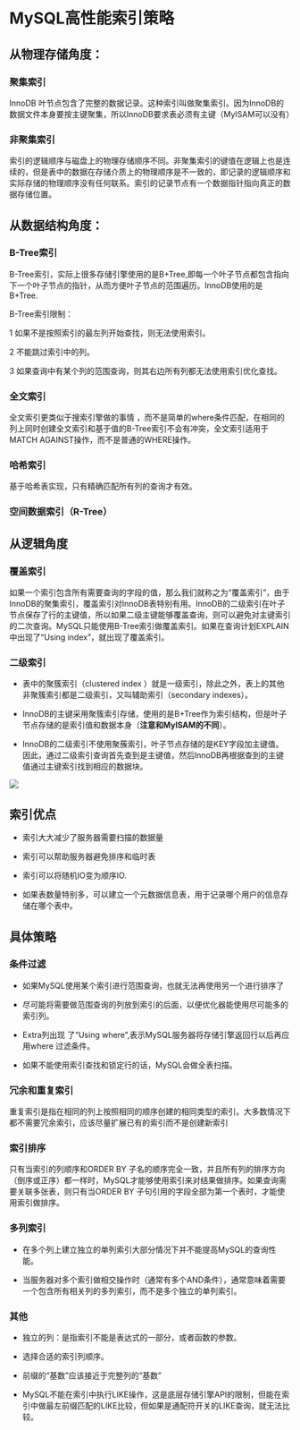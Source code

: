 # MySQL高性能索引策略

## 从物理存储角度：

### 聚集索引

InnoDB 叶节点包含了完整的数据记录。这种索引叫做聚集索引。因为InnoDB的数据文件本身要按主键聚集，所以InnoDB要求表必须有主键（MyISAM可以没有）

### 非聚集索引

索引的逻辑顺序与磁盘上的物理存储顺序不同。非聚集索引的键值在逻辑上也是连续的，但是表中的数据在存储介质上的物理顺序是不一致的，即记录的逻辑顺序和实际存储的物理顺序没有任何联系。索引的记录节点有一个数据指针指向真正的数据存储位置。

## 从数据结构角度：

### B-Tree索引

B-Tree索引，实际上很多存储引擎使用的是B+Tree,即每一个叶子节点都包含指向下一个叶子节点的指针，从而方便叶子节点的范围遍历。InnoDB使用的是B+Tree.

B-Tree索引限制：

1 如果不是按照索引的最左列开始查找，则无法使用索引。

2 不能跳过索引中的列。

3 如果查询中有某个列的范围查询，则其右边所有列都无法使用索引优化查找。

### 全文索引

全文索引更类似于搜索引擎做的事情 ，而不是简单的where条件匹配，在相同的列上同时创建全文索引和基于值的B-Tree索引不会有冲突，全文索引适用于MATCH AGAINST操作，而不是普通的WHERE操作。

### 哈希索引

基于哈希表实现，只有精确匹配所有列的查询才有效。

### 空间数据索引（R-Tree）

## 从逻辑角度

### 覆盖索引

如果一个索引包含所有需要查询的字段的值，那么我们就称之为“覆盖索引”，由于InnoDB的聚集索引，覆盖索引对InnoDB表特别有用。InnoDB的二级索引在叶子节点保存了行的主键值，所以如果二级主键能够覆盖查询，则可以避免对主键索引的二次查询。MySQL只能使用B-Tree索引做覆盖索引。如果在查询计划EXPLAIN中出现了“Using index”，就出现了覆盖索引。

### 二级索引

*   表中的聚簇索引（clustered index ）就是一级索引，除此之外，表上的其他非聚簇索引都是二级索引，又叫辅助索引（secondary indexes）。

*   InnoDB的主键采用聚簇索引存储，使用的是B+Tree作为索引结构，但是叶子节点存储的是索引值和数据本身（**注意和MyISAM的不同**）。

*   InnoDB的二级索引不使用聚蔟索引，叶子节点存储的是KEY字段加主键值。因此，通过二级索引查询首先查到是主键值，然后InnoDB再根据查到的主键值通过主键索引找到相应的数据块。

![](https://mmbiz.qpic.cn/mmbiz_png/YZibCWq4rxD8rGfVwXvzTDAQG4yG8KVW1s3KY7WKTkM8dKDE5ib1IOhE4AsWZre2T4a7JUI8veByibmY3LVb1yxWw/640?wx_fmt=png\&wxfrom=5\&wx_lazy=1\&wx_co=1)

## 索引优点

*   索引大大减少了服务器需要扫描的数据量

*   索引可以帮助服务器避免排序和临时表

*   索引可以将随机IO变为顺序IO.

*   如果表数量特别多，可以建立一个元数据信息表，用于记录哪个用户的信息存储在哪个表中。

## 具体策略

### 条件过滤

*   如果MySQL使用某个索引进行范围查询，也就无法再使用另一个进行排序了

*   尽可能将需要做范围查询的列放到索引的后面，以便优化器能使用尽可能多的索引列。

*   Extra列出现 了“Using where”,表示MySQL服务器将存储引擎返回行以后再应用where 过滤条件。

*   如果不能使用索引查找和锁定行的话，MySQL会做全表扫描。

### 冗余和重复索引

重复索引是指在相同的列上按照相同的顺序创建的相同类型的索引。大多数情况下都不需要冗余索引，应该尽量扩展已有的索引而不是创建新索引

### 索引排序 

只有当索引的列顺序和ORDER BY 子名的顺序完全一致，并且所有列的排序方向（倒序或正序）都一样时，MySQL才能够使用索引来对结果做排序。如果查询需要关联多张表，则只有当ORDER BY 子句引用的字段全部为第一个表时，才能使用索引做排序。

### 多列索引

*   在多个列上建立独立的单列索引大部分情况下并不能提高MySQL的查询性能。

*   当服务器对多个索引做相交操作时（通常有多个AND条件），通常意味着需要一个包含所有相关列的多列索引，而不是多个独立的单列索引。

### 其他

*   独立的列：是指索引不能是表达式的一部分，或者函数的参数。

*   选择合适的索引列顺序。

*   前缀的“基数”应该接近于完整列的“基数”

*   MySQL不能在索引中执行LIKE操作，这是底层存储引擎API的限制，但能在索引中做最左前缀匹配的LIKE比较，但如果是通配符开关的LIKE查询，就无法比较。
